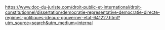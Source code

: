 https://www.doc-du-juriste.com/droit-public-et-international/droit-constitutionnel/dissertation/democratie-representative-democratie-directe-regimes-politiques-ideaux-gouverner-etat-641227.html?utm_source=search&utm_medium=internal